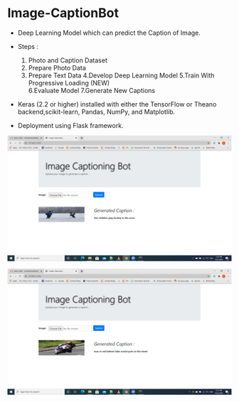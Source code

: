 # Image-CaptionBot
*  Deep Learning Model which can predict the Caption of Image.
*  Steps :
      1. Photo and Caption Dataset
      2. Prepare Photo Data
      3. Prepare Text Data
      4.Develop Deep Learning Model
      5.Train With Progressive Loading (NEW)       
      6.Evaluate Model
      7.Generate New Captions

*  Keras (2.2 or higher) installed with either the TensorFlow or Theano backend,scikit-learn, Pandas, NumPy, and Matplotlib.
*  Deployment using Flask framework.

![](webTest1.png)


![](webTest2.png)
